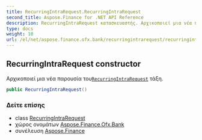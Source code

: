 ```yaml
---
title: RecurringIntraRequest.RecurringIntraRequest
second_title: Aspose.Finance for .NET API Reference
description: RecurringIntraRequest κατασκευαστής. Αρχικοποιεί μια νέα παρουσία τουRecurringIntraRequest τάξη.
type: docs
weight: 10
url: /el/net/aspose.finance.ofx.bank/recurringintrarequest/recurringintrarequest/
---
```

## RecurringIntraRequest constructor

Αρχικοποιεί μια νέα παρουσία του[`RecurringIntraRequest`](../) τάξη.

```csharp
public RecurringIntraRequest()
```

### Δείτε επίσης

* class [RecurringIntraRequest](../)
* χώρος ονομάτων [Aspose.Finance.Ofx.Bank](../../recurringintrarequest/)
* συνέλευση [Aspose.Finance](../../../)



